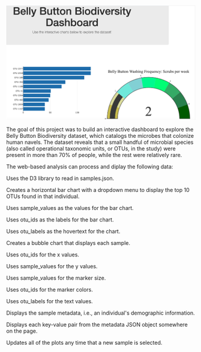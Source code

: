![Screengrab](https://github.com/dpadulo/belly-button-biodiversity/blob/main/BellyGrab.png)

The goal of this project was to build an interactive dashboard to explore the Belly Button Biodiversity dataset, which catalogs the microbes that colonize human navels.
The dataset reveals that a small handful of microbial species (also called operational taxonomic units, or OTUs, in the study) were present in more than 70% of people, while the rest were relatively rare.

The web-based analysis can process and diplay the following data:

Uses the D3 library to read in samples.json.

Creates a horizontal bar chart with a dropdown menu to display the top 10 OTUs found in that individual.

Uses sample_values as the values for the bar chart.

Uses otu_ids as the labels for the bar chart.

Uses otu_labels as the hovertext for the chart.

Creates a bubble chart that displays each sample.

Uses otu_ids for the x values.

Uses sample_values for the y values.

Uses sample_values for the marker size.

Uses otu_ids for the marker colors.

Uses otu_labels for the text values.

Displays the sample metadata, i.e., an individual's demographic information.

Displays each key-value pair from the metadata JSON object somewhere on the page.

Updates all of the plots any time that a new sample is selected.
